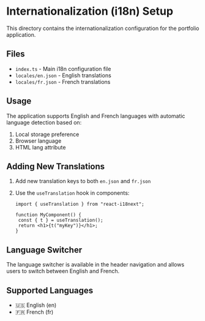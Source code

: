# Internationalization (i18n) Setup

This directory contains the internationalization configuration for the portfolio application.

## Files

- `index.ts` - Main i18n configuration file
- `locales/en.json` - English translations
- `locales/fr.json` - French translations

## Usage

The application supports English and French languages with automatic language detection based on:

1. Local storage preference
2. Browser language
3. HTML lang attribute

## Adding New Translations

1. Add new translation keys to both `en.json` and `fr.json`
2. Use the `useTranslation` hook in components:

   ```tsx
   import { useTranslation } from "react-i18next";

   function MyComponent() {
   	const { t } = useTranslation();
   	return <h1>{t("myKey")}</h1>;
   }
   ```

## Language Switcher

The language switcher is available in the header navigation and allows users to switch between English and French.

## Supported Languages

- 🇺🇸 English (en)
- 🇫🇷 French (fr)

